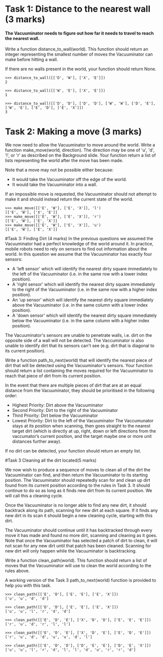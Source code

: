 # Task 1: Distance to the nearest wall (3 marks)
#### The Vacuuminator needs to figure out how far it needs to travel to reach the nearest wall.

Write a function distance_to_wall(world). This function should return an integer representing the smallest number of moves the Vacuuminator can make before hitting a wall.

If there are no walls present in the world, your function should return None.
 
```
>>> distance_to_wall([['D', 'W'], ['X', 'E']])
2

>>> distance_to_wall([['W', 'E'], ['X', 'E']])
1

>>> distance_to_wall([['D', 'D'], ['D', 'D'], ['W', 'W'], ['D', 'E'], ['W', 'E'], ['E', 'D'], ['E', 'X']])
3
```

# Task 2: Making a move (3 marks)

 We now need to allow the Vacuuminator to move around the world. Write a function make_move(world, direction). The direction may be one of 'u', 'd', 'l', or 'r' as described on the Background slide. Your function return a list of lists representing the world after the move has been made.

Note that a move may not be possible either because:

* It would take the Vacuuminator off the edge of the world. 
* It would take the Vacuuminator into a wall. 

If an impossible move is requested, the Vacuuminator should not attempt to make it and should instead return the current state of the world.

```
>>> make_move([['E', 'W'], ['E', 'X']], 'l')
[['E', 'W'], ['X', 'E']]
>>> make_move([['E', 'W'], ['E', 'X']], 'r')
[['E', 'W'], ['E', 'X']]
>>> make_move([['E', 'W'], ['E', 'X']], 'u')
[['E', 'W'], ['E', 'X']]

```

#Task 3: Finding Dirt (4 marks)
In the previous questions we assumed the Vacuuminator had a perfect knowledge of the world around it. In practice, mobile robots need to rely on sensors to find out information about the world. In this question we assume that the Vacuuminator has exactly four sensors:

* A 'left sensor' which will identify the nearest dirty square immediately to the left of the Vacuuminator (i.e. in the same row with a lower index position).
* A 'right sensor' which will identify the nearest dirty square immediately to the right of the Vacuuminator (i.e. in the same row with a higher index position).
* An 'up sensor' which will identify the nearest dirty square immediately above the Vacuuminator (i.e. in the same column with a lower index position).
* A 'down sensor' which will identify the nearest dirty square immediately below the Vacuuminator (i.e. in the same column with a higher index position).  

The Vacuuminator's sensors are unable to penetrate walls, i.e. dirt on the opposite side of a wall will not be detected. The Vaccuminator is also unable to identify dirt that its sensors can't see (e.g. dirt that is diagonal to its current position).

Write a function path_to_next(world) that will identify the nearest piece of dirt that will be detected using the Vacuuminator's sensors. Your function should return a list containing the moves required for the Vacuuminator to reach that piece of dirt from its current position.

In the event that there are multiple pieces of dirt that are at an equal distance from the Vacuuminator, they should be prioritised in the following order:

* Highest Priority: Dirt above the Vacuuminator
* Second Priority: Dirt to the right of the Vacuuminator
* Third Priority: Dirt below the Vacuuminator
* Lowest Priority: Dirt to the left of the Vacuuminator
The Vaccumunator stays at its position when scanning, then goes straight to the nearest target dirt (which is directly at up, right, down or left directions from the vaccumator’s current position, and the target maybe one or more unit distances further away).

If no dirt can be detected, your function should return an empty list.

#Task 3 Cleaning all the dirt located(5 marks)

We now wish to produce a sequence of moves to clean all of the dirt the Vacuuminator can find, and then return the Vacuuminator to its starting position. The Vacuuminator should repeatedly scan for and clean up dirt found from its current position according to the rules in Task 3. It should continue to do so as long as it finds new dirt from its current position. We will call this a cleaning cycle.

Once the Vacuuminator is no longer able to find any new dirt, it should backtrack along its path, scanning for new dirt at each square. If it finds any new dirt in its scan it should begin a new cleaning cycle, starting with this dirt.

The Vacuuminator should continue until it has backtracked through every move it has made and found no more dirt, scanning and cleaning as it goes. Note that once the Vacuuminator has selected a patch of dirt to clean, it will not scan for any new dirt until that patch has been cleaned. Scanning for new dirt will only happen while the Vacuuminator is backtracking.

Write a function clean_path(world). This function should return a list of moves that the Vacuuminator will use to clean the world according to the rules above.

A working version of the Task 3 path_to_next(world) function is provided to help you with this task.

```
>>> clean_path([['E', 'D'], ['E', 'E'], ['E', 'X']])
['u', 'u', 'd', 'd']

>>> clean_path([['D', 'D'], ['E', 'E'], ['E', 'X']])
['u', 'u', 'l', 'r', 'd', 'd']

>>> clean_path([['E', 'D', 'E'], ['X', 'D', 'D'], ['E', 'E', 'E']])
['r', 'u', 'd', 'r', 'l', 'l']

>>> clean_path([['E', 'D', 'E'], ['X', 'D', 'E'], ['E', 'D', 'E']])
['r', 'u', 'd', 'd', 'u', 'u', 'd', 'l']

>>> clean_path([['E', 'D', 'D'], ['D', 'E', 'E'], ['D', 'E', 'X']])
['u', 'u', 'l', 'r', 'd', 'l', 'l', 'd', 'u', 'r', 'r', 'd']
```

